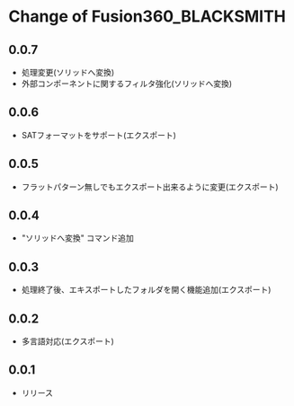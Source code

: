 # Change of Fusion360_BLACKSMITH


## 0.0.7
+ 処理変更(ソリッドへ変換)
+ 外部コンポーネントに関するフィルタ強化(ソリッドへ変換)

## 0.0.6
+ SATフォーマットをサポート(エクスポート)

## 0.0.5
+ フラットパターン無しでもエクスポート出来るように変更(エクスポート)

## 0.0.4
+ "ソリッドへ変換" コマンド追加

## 0.0.3
+ 処理終了後、エキスポートしたフォルダを開く機能追加(エクスポート)

## 0.0.2
+ 多言語対応(エクスポート)

## 0.0.1
+ リリース
